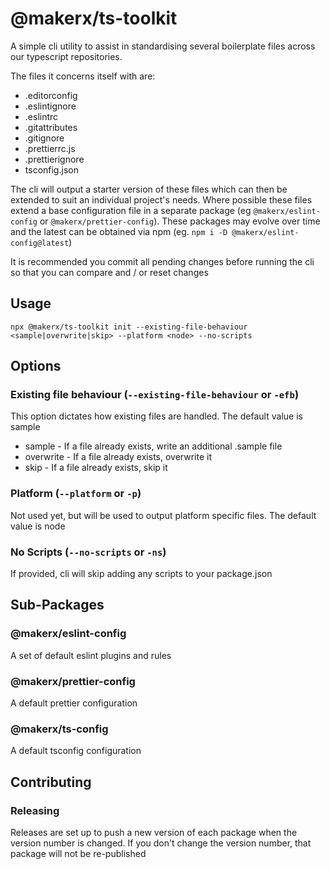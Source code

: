 # @makerx/ts-toolkit

A simple cli utility to assist in standardising several boilerplate files across our typescript repositories.

The files it concerns itself with are:

- .editorconfig
- .eslintignore
- .eslintrc
- .gitattributes
- .gitignore
- .prettierrc.js
- .prettierignore
- tsconfig.json

The cli will output a starter version of these files which can then be extended to suit an individual project's needs. Where possible these files extend a base configuration file in a separate package (eg `@makerx/eslint-config` or `@makerx/prettier-config`). These packages may evolve over time and the latest can be obtained via npm (eg. `npm i -D @makerx/eslint-config@latest`)

It is recommended you commit all pending changes before running the cli so that you can compare and / or reset changes

## Usage

```shell
npx @makerx/ts-toolkit init --existing-file-behaviour <sample|overwrite|skip> --platform <node> --no-scripts
```

## Options

### Existing file behaviour (`--existing-file-behaviour` or `-efb`)

This option dictates how existing files are handled. The default value is sample

- sample - If a file already exists, write an additional <filename>.sample file
- overwrite - If a file already exists, overwrite it
- skip - If a file already exists, skip it

### Platform (`--platform` or `-p`)

Not used yet, but will be used to output platform specific files. The default value is node

### No Scripts (`--no-scripts` or `-ns`)

If provided, cli will skip adding any scripts to your package.json

## Sub-Packages

### @makerx/eslint-config

A set of default eslint plugins and rules

### @makerx/prettier-config

A default prettier configuration

### @makerx/ts-config

A default tsconfig configuration

## Contributing

### Releasing

Releases are set up to push a new version of each package when the version number is changed. If you don't change the version number, that package will not be re-published

